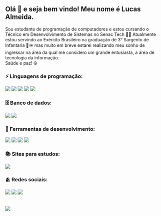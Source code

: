 ## Olá 👋 e seja bem vindo! Meu nome é Lucas Almeida.
Sou estudante de programação de computadores e estou cursando o Técnico em Desenvolvimento de Sistemas no Senac Tech 👨‍💻 Atualmente estou servindo ao Exército Brasileiro na graduação de 3° Sargento de Infantaria 🔰🪖 mas muito em breve estarei realizando meu sonho de ingressar na área da qual me considero um grande entusiasta, a área de tecnologia da informação.
<br>Saúde e paz! ☮️

### ⚡ Linguagens de programação: 
<img src="https://img.shields.io/badge/HTML5-E34F26?style=for-the-badge&logo=html5&logoColor=white"/> <img src="https://img.shields.io/badge/CSS3-1572B6?style=for-the-badge&logo=css3&logoColor=white"/> <img src="https://img.shields.io/badge/JavaScript-323330?style=for-the-badge&logo=javascript&logoColor=F7DF1E"/> <img src="https://img.shields.io/badge/Java-ED8B00?style=for-the-badge&logo=java&logoColor=white"/> <img src="https://img.shields.io/badge/C%23-239120?style=for-the-badge&logo=c-sharp&logoColor=white"/>

### 🗄️ Banco de dados:
<img src="https://img.shields.io/badge/MySQL-005C84?style=for-the-badge&logo=mysql&logoColor=white"/> <img src="https://img.shields.io/badge/MongoDB-4EA94B?style=for-the-badge&logo=mongodb&logoColor=white"/>

### 🧰 Ferramentas de desenvolvimento:
<img src="https://img.shields.io/badge/IntelliJIDEA-000000.svg?style=for-the-badge&logo=intellij-idea&logoColor=white"/> <img src="https://img.shields.io/badge/Eclipse-2C2255?style=for-the-badge&logo=eclipse&logoColor=white"/> <img src="https://img.shields.io/badge/netbeans-1B6AC6?style=for-the-badge&logo=apachenetbeanside&logoColor=white"/> <img src="https://img.shields.io/badge/Visual_Studio-5C2D91?style=for-the-badge&logo=visual%20studio&logoColor=white"/>

### 📚 Sites para estudos:
<img src="https://img.shields.io/badge/Udemy-EC5252?style=for-the-badge&logo=Udemy&logoColor=white"/>

### 🫂 Redes sociais:
<a href="https://www.linkedin.com/in/lucas-palmeida/"><img src="https://img.shields.io/badge/LinkedIn-0077B5?style=for-the-badge&logo=linkedin&logoColor=white"/></a> <a href="https://www.facebook.com/lucaspalmeida2/"><img src="https://img.shields.io/badge/Facebook-1877F2?style=for-the-badge&logo=facebook&logoColor=white"/></a> <a href="https://www.instagram.com/lucas_palmeida/"><img src="https://img.shields.io/badge/Instagram-E4405F?style=for-the-badge&logo=instagram&logoColor=white"/></a>
<br><br><br>
<img src="https://github-readme-stats.vercel.app/api?username=lucas-palmeida"/>

